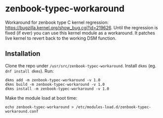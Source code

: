 # zenbook-typec-workaround

Workaround for zenbook type C kernel regression:
https://bugzilla.kernel.org/show_bug.cgi?id=219626. Until the
regression is fixed (if ever) you can use this kernel module as a
workaround. It patches live kernel to revert back to the working DSM
function.

## Installation

Clone the repo under `/usr/src/zenbook-typec-workaround`. Install
`dkms` (eg. `dnf install dkms`). Run:

```
dkms add -m zenbook-typec-workaround -v 1.0
dkms build -m zenbook-typec-workaround -v 1.0
dkms install -m zenbook-typec-workaround -v 1.0
```

Make the module load at boot time:

```
echo zenbook-typec-workaround > /etc/modules-load.d/zenbook-typec-workaround.conf
```
